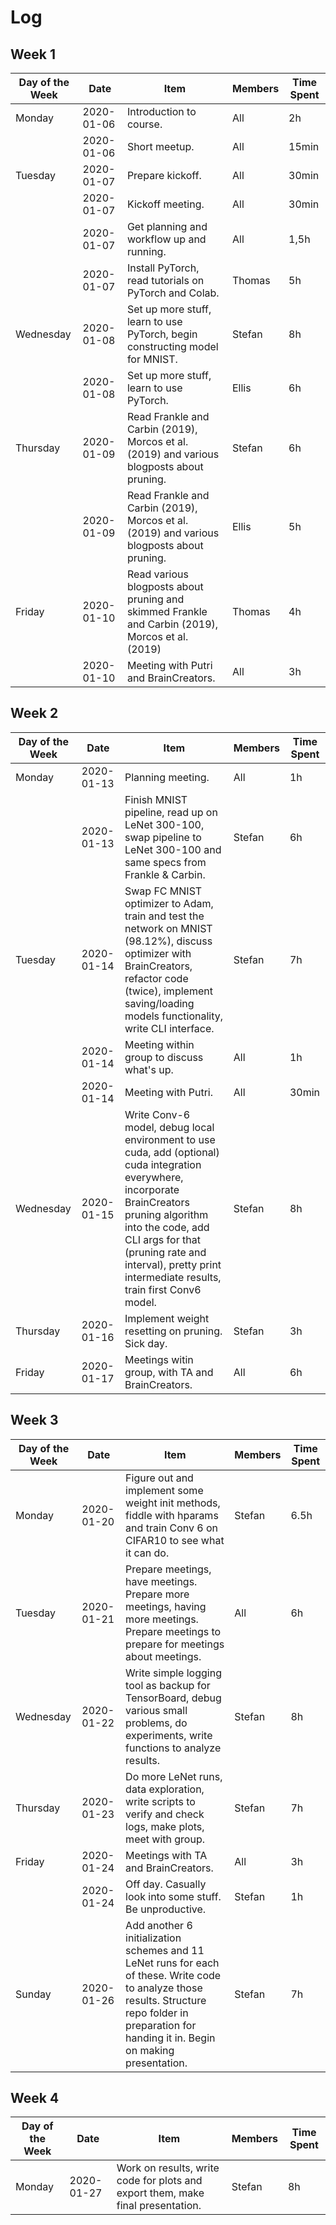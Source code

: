 # Log

## Week 1

| Day of the Week | Date       | Item                                                                                             | Members | Time Spent |
|-----------------|------------|--------------------------------------------------------------------------------------------------|---------|------------|
| Monday          | 2020-01-06 | Introduction to course.                                                                          | All     | 2h         |
|                 | 2020-01-06 | Short meetup.                                                                                    | All     | 15min      |
| Tuesday         | 2020-01-07 | Prepare kickoff.                                                                                 | All     | 30min      |
|                 | 2020-01-07 | Kickoff meeting.                                                                                 | All     | 30min      |
|                 | 2020-01-07 | Get planning and workflow up and running.                                                        | All     | 1,5h       |
|                 | 2020-01-07 | Install PyTorch, read tutorials on PyTorch and Colab.                                            | Thomas  | 5h         |
| Wednesday       | 2020-01-08 | Set up more stuff, learn to use PyTorch, begin constructing model for MNIST.                     | Stefan  | 8h         |
|                 | 2020-01-08 | Set up more stuff, learn to use PyTorch.                                                         | Ellis   | 6h         |
| Thursday        | 2020-01-09 | Read Frankle and Carbin (2019), Morcos et al. (2019) and various blogposts about pruning.        | Stefan  | 6h         |
|                 | 2020-01-09 | Read Frankle and Carbin (2019), Morcos et al. (2019) and various blogposts about pruning.        | Ellis   | 5h         |
| Friday          | 2020-01-10 | Read various blogposts about pruning and skimmed Frankle and Carbin (2019), Morcos et al. (2019) | Thomas  | 4h         |
|                 | 2020-01-10 | Meeting with Putri and BrainCreators.                                                            | All     | 3h         |

## Week 2

| Day of the Week | Date       | Item                                                                                                                                                                                                                                                                           | Members | Time Spent |
|-----------------|------------|--------------------------------------------------------------------------------------------------------------------------------------------------------------------------------------------------------------------------------------------------------------------------------|---------|------------|
| Monday          | 2020-01-13 | Planning meeting.                                                                                                                                                                                                                                                              | All     | 1h         |
|                 | 2020-01-13 | Finish MNIST pipeline, read up on LeNet 300-100, swap pipeline to LeNet 300-100 and same specs from Frankle & Carbin.                                                                                                                                                          | Stefan  | 6h         |
| Tuesday         | 2020-01-14 | Swap FC MNIST optimizer to Adam, train and test the network on MNIST (98.12%), discuss optimizer with BrainCreators, refactor code (twice), implement saving/loading models functionality, write CLI interface.                                                                | Stefan  | 7h         |
|                 | 2020-01-14 | Meeting within group to discuss what's up.                                                                                                                                                                                                                                     | All     | 1h         |
|                 | 2020-01-14 | Meeting with Putri.                                                                                                                                                                                                                                                            | All     | 30min      |
| Wednesday       | 2020-01-15 | Write Conv-6 model, debug local environment to use cuda, add (optional) cuda integration everywhere, incorporate BrainCreators pruning algorithm into the code, add CLI args for that (pruning rate and interval), pretty print intermediate results, train first Conv6 model. | Stefan  | 8h         |
| Thursday        | 2020-01-16 | Implement weight resetting on pruning. Sick day.                                                                                                                                                                                                                               | Stefan  | 3h         |
| Friday          | 2020-01-17 | Meetings witin group, with TA and BrainCreators.                                                                                                                                                                                                                               | All     | 6h         |

## Week 3

| Day of the Week | Date       | Item                                                                                                                                                                                                 | Members | Time Spent |
|-----------------|------------|------------------------------------------------------------------------------------------------------------------------------------------------------------------------------------------------------|---------|------------|
| Monday          | 2020-01-20 | Figure out and implement some weight init methods, fiddle with hparams and train Conv 6 on CIFAR10 to see what it can do.                                                                            | Stefan  | 6.5h       |
| Tuesday         | 2020-01-21 | Prepare meetings, have meetings. Prepare more meetings, having more meetings. Prepare meetings to prepare for meetings about meetings.                                                               | All     | 6h         |
| Wednesday       | 2020-01-22 | Write simple logging tool as backup for TensorBoard, debug various small problems, do experiments, write functions to analyze results.                                                               | Stefan  | 8h         |
| Thursday        | 2020-01-23 | Do more LeNet runs, data exploration, write scripts to verify and check logs, make plots, meet with group.                                                                                           | Stefan  | 7h         |
| Friday          | 2020-01-24 | Meetings with TA and BrainCreators.                                                                                                                                                                  | All     | 3h         |
|                 | 2020-01-24 | Off day. Casually look into some stuff. Be unproductive.                                                                                                                                             | Stefan  | 1h         |
| Sunday          | 2020-01-26 | Add another 6 initialization schemes and 11 LeNet runs for each of these. Write code to analyze those results. Structure repo folder in preparation for handing it in. Begin on making presentation. | Stefan  | 7h         |

## Week 4

| Day of the Week | Date       | Item                                                                            | Members | Time Spent |
|-----------------|------------|---------------------------------------------------------------------------------|---------|------------|
| Monday          | 2020-01-27 | Work on results, write code for plots and export them, make final presentation. | Stefan  | 8h         |
